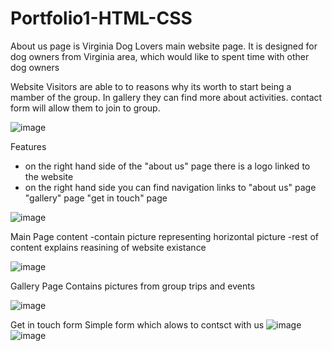 # Portfolio1-HTML-CSS
About us page is Virginia Dog Lovers main website page. It is designed for dog owners from Virginia area, which would like to spent time with other dog owners


Website Visitors are able to to reasons why its worth to start being a mamber of the group.
In gallery they can find more about activities.
contact form will allow them to join to group.

![image](https://user-images.githubusercontent.com/116521971/211062796-b627338e-115a-4332-b73f-89e172664abc.png)

Features

- on the right hand side of the "about us" page there is a logo linked to the website
- on the right hand side you can find navigation links to "about us" page "gallery" page "get in touch" page

![image](https://user-images.githubusercontent.com/116521971/211072332-85bdaacd-c651-4c33-a355-34125407b72b.png)

Main Page content
-contain picture representing horizontal picture
-rest of content explains reasining of website existance

![image](https://user-images.githubusercontent.com/116521971/211072781-4104da69-d24f-473a-ad97-fc922878a00d.png)

Gallery Page
Contains pictures from group trips and events

![image](https://user-images.githubusercontent.com/116521971/211074881-81912dcc-129a-4355-b351-8092a8230dbe.png)


Get in touch form
Simple form which alows to contsct with us
![image](https://user-images.githubusercontent.com/116521971/211075180-75887994-2aa8-4190-abf1-50aee6ad5587.png)
![image](https://user-images.githubusercontent.com/116521971/211075246-3ea72471-e910-4946-a856-972457323369.png)


